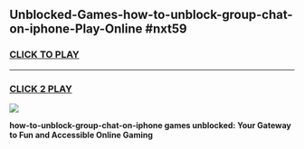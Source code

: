 
## Unblocked-Games-how-to-unblock-group-chat-on-iphone-Play-Online #nxt59
<h3>
<a href="https://news.freeplayer.one?title=how-to-unblock-group-chat-on-iphone&ref=3">CLICK TO PLAY</a></h3>
<hr>

<h3>
<a href="https://news.freeplayer.one?title=how-to-unblock-group-chat-on-iphone&ref=3">CLICK 2 PLAY</a>
  
</h3>

<a href="https://news.freeplayer.one?title=how-to-unblock-group-chat-on-iphone&ref=3"><img src="https://clearcache.store/games.png"></a>


**how-to-unblock-group-chat-on-iphone games unblocked: Your Gateway to Fun and Accessible Online Gaming**
